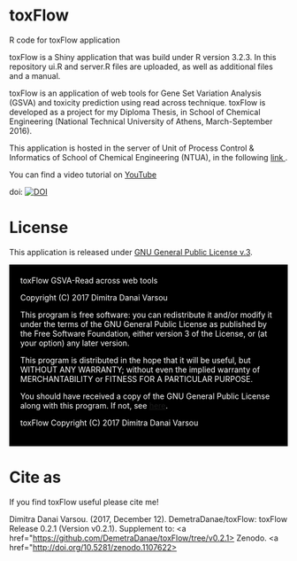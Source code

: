 # toxFlow
R code for toxFlow application

toxFlow is a Shiny application that was build under R version 3.2.3. In this repository ui.R and server.R files are uploaded, as well as additional files and a manual.

toxFlow is an application of web tools for Gene Set Variation Analysis (GSVA) and toxicity prediction using read across technique. toxFlow is developed as a project for my Diploma Thesis, in School of Chemical Engineering (National Technical University of Athens, March-September 2016).

This application is hosted in the server of Unit of Process Control & Informatics of School of Chemical Engineering (NTUA), in the following <a href="http://147.102.86.129:3838/toxflow/"> link </a>. 

You can find a video tutorial on <a href="https://www.youtube.com/watch?v=kGp2PuTiDrg"> YouTube</a>

doi: <a href="https://doi.org/10.5281/zenodo.836713"><img src="https://zenodo.org/badge/DOI/10.5281/zenodo.595814.svg" alt="DOI"></a>

# License
This application is released under <a href="https://www.gnu.org/licenses/gpl.html"> GNU General Public License v.3</a>. 

<div style="background-color:black;color:white;padding:20px;">
  toxFlow GSVA-Read across web tools

<p>Copyright (C) 2017  Dimitra Danai Varsou</p>

<p>This program is free software: you can redistribute it and/or modify it under the terms of the GNU General Public License as published by the Free Software Foundation, either version 3 of the License, or (at your option) any later version.</p>

<p>This program is distributed in the hope that it will be useful, but WITHOUT ANY WARRANTY; without even the implied warranty of
MERCHANTABILITY or FITNESS FOR A PARTICULAR PURPOSE.</p>

<p>You should have received a copy of the GNU General Public License along with this program.  If not, see <a href="http://www.gnu.org/licenses/"> here</a>.</p>

toxFlow  Copyright (C) 2017  Dimitra Danai Varsou

</div> 

# Cite as
If you find toxFlow useful please cite me! 

Dimitra Danai Varsou. (2017, December 12). DemetraDanae/toxFlow: toxFlow Release 0.2.1 (Version v0.2.1). Supplement to:
<a href="https://github.com/DemetraDanae/toxFlow/tree/v0.2.1></a> Zenodo. <a href="http://doi.org/10.5281/zenodo.1107622></a>
